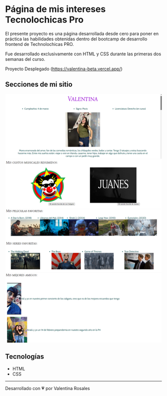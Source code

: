 # Página de mis intereses Tecnolochicas Pro
El presente proyecto es una página desarrollada desde cero para poner en práctica las habilidades obtenidas dentro del bootcamp de desarrollo frontend de Technolochicas PRO.

Fue desarrollado exclusivamente con HTML y CSS durante las primeras dos semanas del curso.


Proyecto Desplegado (https://valentina-beta.vercel.app/)

## Secciones de mi sitio
![Presentación](pics/intro.png)
![Gustos Musicales](pics/music.png)
![Películas y series](pics/pelis.png)
![Mejores amigos](pics/amigos.png)

## Tecnologías
* HTML
* CSS


---

Desarrollado con 💗 por Valentina Rosales